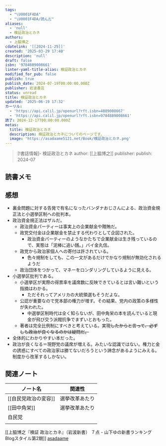 ```yaml
---
tags:
  - "\U0001F4DA"
  - "\U0001F4DA/読んだ"
aliases:
  - 'null'
  - 検証政治とカネ
authors:
  - 上脇博之
cdatelink: '[[2024-11-25]]'
created: '2025-03-29 17:40'
description: 'null'
draft: false
isbn: '9784889008661'
linter-yaml-title-alias: 検証政治とカネ
modified_for_pub: false
publish: true
publish_date: 2024-07-19T00:00:00.000Z
publisher: 岩波書店
status: unread
title: 検証政治とカネ
updated: '2025-06-19 17:32'
カーリル:
  - 'https://api.calil.jp/openurl?rft.isbn=4889008667'
  - 'https://api.calil.jp/openurl?rft.isbn=9784889008661'
読了: 2024-12-17T00:00:00.000Z
metas:
  title: 検証政治とカネ
  description: 検証政治とカネについてのページです。
  image: 'https://asadaame5121.net/Book/検証政治とカネ.png'
---
```

> [!書誌情報]-
>  検証政治とカネ
>  author: [[上脇博之]]
>  publisher: 
>  publish: 2024-07
　
## 読書メモ

## 感想
- 裏金問題に対する告発で有名になったバンダナおじさんによる、政治資金規正法と小選挙区制への批判本。
- 政治資金規正法はザルだ。
	- 政治資金パーティーは事実上の企業献金や贈賄だ。
	- 政党交付金は企業献金を禁止する代わりとして企図された。
		- 政治資金パーティーのようなかたちで企業献金は生き残っているので、実態は「泥棒に追い銭。」バイ金丸信。
	- 政党から政治家個人への寄付は許されている。
		- 色々規制をしても、この一文があるだけでかなり規制が無効化されるようだ
	- 政治団体をつかって、マネーをロンダリングしているように見える。
- 小選挙区批判である。
	- 小選挙区が実際の得票率を議席数に反映できているとは言い難いという指摘はわかる。
		- ただそれってアメリカの大統領選もそうだよな。
	- 公認が重要なので党本部の権力が増す。その結果、党内の政策の多様性が失われた。
		- 中選挙区制時代は全く知らないが、田中角栄の本を読んでいると現金が飛び交う派閥抗争でまずいとおもった。
	- 著者は完全比例制にすべきと考えている。実現~~したからと言って、必ずしも政治が良くなるのかは疑問だ。~~
- 全体的にわかりやすい本だった。
- 政治が良くなる＝現野党の議席が増える。みたいな認識ではない。権力と金の誘惑にすべての政治家は勝てないだろうという諦念があるようにみえる。制度から改革するしかない。
## 関連ノート
| ノート名         | 関連性     |
| ------------ | ------- |
| [[自民党政治の変容]] | 選挙改革あたり |
| [[田中角栄]]     | 選挙改革あたり |
| 自民党          |         |
|              |         |
[[上脇博之『検証 政治とカネ』（岩波新書） ７点 - 山下ゆの新書ランキング Blogスタイル第2期]]
<a rel="author" class="p-author h-card" href="https://asadaame5121.net/">asadaame</a>
